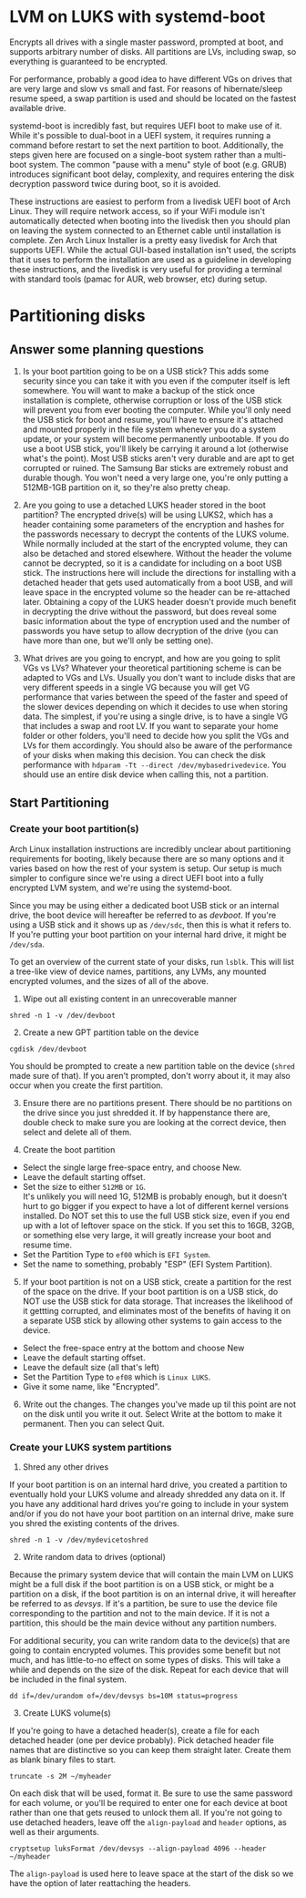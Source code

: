 # LVM on LUKS with systemd-boot
Encrypts all drives with a single master password, prompted at boot, and supports arbitrary number of disks.
All partitions are LVs, including swap, so everything is guaranteed to be encrypted.

For performance, probably a good idea to have different VGs on drives that are very large and slow vs small and fast.
For reasons of hibernate/sleep resume speed, a swap partition is used and should be located on the fastest available drive.

systemd-boot is incredibly fast, but requires UEFI boot to make use of it.  While it's possible to dual-boot in a UEFI system, it requires running a command before restart to set the next partition to boot.  Additionally, the steps given here are focused on a single-boot system rather than a multi-boot system.  The common "pause with a menu" style of boot (e.g. GRUB) introduces significant boot delay, complexity, and requires entering the disk decryption password twice during boot, so it is avoided.

These instructions are easiest to perform from a livedisk UEFI boot of Arch Linux.  They will require network access, so if your WiFi module isn't automatically detected when booting into the livedisk then you should plan on leaving the system connected to an Ethernet cable until installation is complete.
Zen Arch Linux Installer is a pretty easy livedisk for Arch that supports UEFI.  While the actual GUI-based installation isn't used, the scripts that it uses to perform the installation are used as a guideline in developing these instructions, and the livedisk is very useful for providing a terminal with standard tools (pamac for AUR, web browser, etc) during setup.  

# Partitioning disks

## Answer some planning questions
1. Is your boot partition going to be on a USB stick?
This adds some security since you can take it with you even if the computer itself is left somewhere.  You will want to make a backup of the stick once installation is complete, otherwise corruption or loss of the USB stick will prevent you from ever booting the computer.
While you'll only need the USB stick for boot and resume, you'll have to ensure it's attached and mounted properly in the file system whenever you do a system update, or your system will become permanently unbootable.
If you do use a boot USB stick, you'll likely be carrying it around a lot (otherwise what's the point).  Most USB sticks aren't very durable and are apt to get corrupted or ruined.  The Samsung Bar sticks are extremely robust and durable though.  You won't need a very large one, you're only putting a 512MB-1GB partition on it, so they're also pretty cheap. 


2. Are you going to use a detached LUKS header stored in the boot partition?
The encrypted drive(s) will be using LUKS2, which has a header containing some parameters of the encryption and hashes for the passwords necessary to decrypt the contents of the LUKS volume.  While normally included at the start of the encrypted volume, they can also be detached and stored elsewhere.  Without the header the volume cannot be decrypted, so it is a candidate for including on a boot USB stick.  The instructions here will include the directions for installing with a detached header that gets used automatically from a boot USB, and will leave space in the encrypted volume so the header can be re-attached later.
Obtaining a copy of the LUKS header doesn't provide much benefit in decrypting the drive without the password, but does reveal some basic information about the type of encryption used and the number of passwords you have setup to allow decryption of the drive (you can have more than one, but we'll only be setting one).

3. What drives are you going to encrypt, and how are you going to split VGs vs LVs?
Whatever your theoretical partitioning scheme is can be adapted to VGs and LVs.  Usually you don't want to include disks that are very different speeds in a single VG because you will get VG performance that varies between the speed of the faster and speed of the slower devices depending on which it decides to use when storing data.
The simplest, if you're using a single drive, is to have a single VG that includes a swap and root LV.  If you want to separate your home folder or other folders, you'll need to decide how you split the VGs and LVs for them accordingly.
You should also be aware of the performance of your disks when making this decision.  You can check the disk performance with `hdparam -Tt --direct /dev/mybasedrivedevice`.  You should use an entire disk device when calling this, not a partition. 

## Start Partitioning

### Create your boot partition(s)

Arch Linux installation instructions are incredibly unclear about partitioning requirements for booting, likely because there are so many options and it varies based on how the rest of your system is setup.  Our setup is much simpler to configure since we're using a direct UEFI boot into a fully encrypted LVM system, and we're using the systemd-boot.

Since you may be using either a dedicated boot USB stick or an internal drive, the boot device will hereafter be referred to as _devboot_.  If you're using a USB stick and it shows up as `/dev/sdc`, then this is what it refers to.  If you're putting your boot partition on your internal hard drive, it might be `/dev/sda`.

To get an overview of the current state of your disks, run `lsblk`.  This will list a tree-like view of device names, partitions, any LVMs, any mounted encrypted volumes, and the sizes of all of the above.

1. Wipe out all existing content in an unrecoverable manner
```
shred -n 1 -v /dev/devboot
```

2. Create a new GPT partition table on the device
```
cgdisk /dev/devboot
```
You should be prompted to create a new partition table on the device (`shred` made sure of that).  If you aren't prompted, don't worry about it, it may also occur when you create the first partition.

3. Ensure there are no partitions present.
There should be no partitions on the drive since you just shredded it.  If by happenstance there are, double check to make sure you are looking at the correct device, then select and delete all of them.

4. Create the boot partition
* Select the single large free-space entry, and choose New.
* Leave the default starting offset.
* Set the size to either `512MB` or `1G`.  
It's unlikely you will need 1G, 512MB is probably enough, but it doesn't hurt to go bigger if you expect to have a lot of different kernel versions installed.
Do NOT set this to use the full USB stick size, even if you end up with a lot of leftover space on the stick.  If you set this to 16GB, 32GB, or something else very large, it will greatly increase your boot and resume time.
* Set the Partition Type to `ef00` which is `EFI System`.
* Set the name to something, probably "ESP" (EFI System Partition).

5. If your boot partition is not on a USB stick, create a partition for the rest of the space on the drive.
If your boot partition is on a USB stick, do NOT use the USB stick for data storage.  That increases the likelihood of it gettting corrupted, and eliminates most of the benefits of having it on a separate USB stick by allowing other systems to gain access to the device.

* Select the free-space entry at the bottom and choose New
* Leave the default starting offset.
* Leave the default size (all that's left)
* Set the Partition Type to `ef08` which is `Linux LUKS`.
* Give it some name, like "Encrypted".

6. Write out the changes.
The changes you've made up til this point are not on the disk until you write it out.  Select Write at the bottom to make it permanent.  Then you can select Quit.

### Create your LUKS system partitions

1. Shred any other drives

If your boot partition is on an internal hard drive, you created a partition to eventually hold your LUKS volume and already shredded any data on it.  If you have any additional hard drives you're going to include in your system and/or if you do not have your boot partition on an internal drive, make sure you shred the existing contents of the drives.

```
shred -n 1 -v /dev/mydevicetoshred
```

2. Write random data to drives (optional)

Because the primary system device that will contain the main LVM on LUKS might be a full disk if the boot partition is on a USB stick, or might be a partition on a disk, if the boot partition is on an internal drive, it will hereafter be referred to as _devsys_.  If it's a partition, be sure to use the device file corresponding to the partition and not to the main device.  If it is not a partition, this should be the main device without any partition numbers. 

For additional security, you can write random data to the device(s) that are going to contain encrypted volumes.  This provides some benefit but not much, and has little-to-no effect on some types of disks.  This will take a while and depends on the size of the disk.  Repeat for each device that will be included in the final system.
```
dd if=/dev/urandom of=/dev/devsys bs=10M status=progress
```

3. Create LUKS volume(s)

If you're going to have a detached header(s), create a file for each detached header (one per device probably).  Pick detached header file names that are distinctive so you can keep them straight later.  Create them as blank binary files to start.
```
truncate -s 2M ~/myheader
```

On each disk that will be used, format it.  Be sure to use the same password for each volume, or you'll be required to enter one for each device at boot rather than one that gets reused to unlock them all.  If you're not going to use detached headers, leave off the `align-payload` and `header` options, as well as their arguments.
```
cryptsetup luksFormat /dev/devsys --align-payload 4096 --header ~/myheader
```
The `align-payload` is used here to leave space at the start of the disk so we have the option of later reattaching the headers.  

